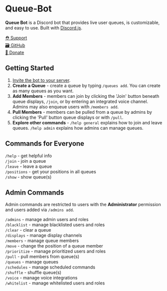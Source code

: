 # Queue-Bot
**Queue Bot** is a Discord bot that provides live user queues, is customizable, and easy to use. Built with [Discord.js](https://discord.js.org/).

[⛑️ Support](https://discord.gg/RbmfnP3)  
[🗃️ GitHub](https://github.com/ArrowM/Queue-Bot-2)  
[💖 Donate](https://www.buymeacoffee.com/Arroww)  

## Getting Started
1. [Invite the bot to your server](https://discord.com/oauth2/authorize?client_id=1246630417168076901).  
2. **Create a Queue** - create a queue by typing `/queues add`. You can create as many queues as you want.  
3. **Add Members** - members can join by clicking the 'Join' button beneath queue displays, `/join`, or by entering an integrated voice channel. Admins may also enqueue users with `/members add`.  
4. **Pull Members** - members can be pulled from a queue by admins by clicking the 'Pull' button queue displays or with `/pull`.  
5. **Explore other commands** - `/help general` explains how to join and leave queues. `/help admin` explains how admins can manage queues.

## Commands for Everyone
`/help` - get helpful info  
`/join` - join a queue  
`/leave` - leave a queue  
`/positions` - get your positions in all queues  
`/show` - show queue(s)

## Admin Commands
Admin commands are restricted to users with the **Administrator** permission and users added via `/admins add`.

`/admins` - manage admin users and roles  
`/blacklist` - manage blacklisted users and roles  
`/clear` - clear a queue  
`/displays` - manage display channels  
`/members` - manage queue members  
`/move` - change the position of a queue member  
`/prioritize` - manage prioritized users and roles  
`/pull` - pull members from queue(s)  
`/queues` - manage queues  
`/schedules` - manage scheduled commands  
`/shuffle` - shuffle queue(s)  
`/voice` - manage voice integrations  
`/whitelist` - manage whitelisted users and roles  
